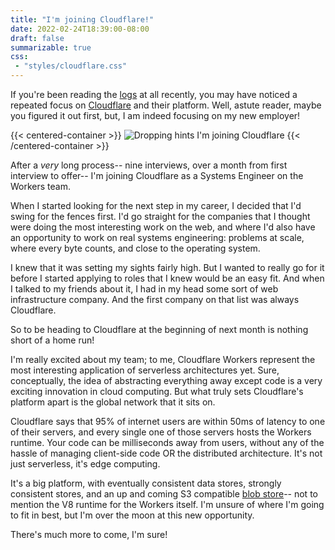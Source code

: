 ```yaml
---
title: "I'm joining Cloudflare!"
date: 2022-02-24T18:39:00-08:00
draft: false
summarizable: true
css:
 - "styles/cloudflare.css"
---
```


If you're been reading the [logs](/logs) at all recently, you may have noticed a repeated focus on [Cloudflare](https://www.cloudflare.com/) and their platform. Well, astute reader, maybe you figured it out first, but, I am indeed focusing on my new employer!

{{< centered-container >}}
![Dropping hints I'm joining Cloudflare](/images/single.webp)
{{< /centered-container >}}

After a _very_ long process-- nine interviews, over a month from first interview to offer-- I'm joining Cloudflare as a Systems Engineer on the Workers team.

When I started looking for the next step in my career, I decided that I'd swing for the fences first. I'd go straight for the companies that I thought were doing the most interesting work on the web, and where I'd also have an opportunity to work on real systems engineering: problems at scale, where every byte counts, and close to the operating system.

I knew that it was setting my sights fairly high. But I wanted to really go for it before I started applying to roles that I knew would be an easy fit. And when I talked to my friends about it, I had in my head some sort of web infrastructure company. And the first company on that list was always Cloudflare.

So to be heading to Cloudflare at the beginning of next month is nothing short of a home run! 

I'm really excited about my team; to me, Cloudflare Workers represent the most interesting application of serverless architectures yet. Sure, conceptually, the idea of abstracting everything away except code is a very exciting innovation in cloud computing. But what truly sets Cloudflare's platform apart is the global network that it sits on.

Cloudflare says that 95% of internet users are within 50ms of latency to one of their servers, and every single one of those servers hosts the Workers runtime. Your code can be milliseconds away from users, without any of the hassle of managing client-side code OR the distributed architecture. It's not just serverless, it's edge computing.

It's a big platform, with eventually consistent data stores, strongly consistent stores, and an up and coming S3 compatible [blob store](https://blog.cloudflare.com/introducing-r2-object-storage/)-- not to mention the V8 runtime for the Workers itself. I'm unsure of where I'm going to fit in best, but I'm over the moon at this new opportunity.

There's much more to come, I'm sure!
